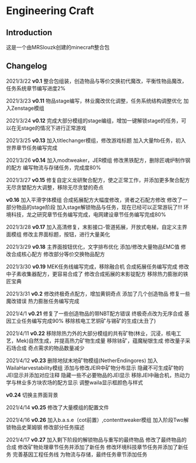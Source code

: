 Engineering Craft
==================

Introduction
------------
这是一个由MRSlouzk创建的minecraft整合包  

Changelog
------------
2021/3/22
**v0.1**
整合包组装，创造物品与等价交换初代魔改，平衡性物品魔改，任务系统章节编写进度2%  

2021/3/23
**v0.11**
物品stage编写，林业魔改优化调整，任务系统结构调整优化
加入Zenstage模组  

2021/3/24
**v0.12**
完成大部分模组的stage编组，增加一键解锁stage的任务，可以在无stage的情况下进行正常游戏  

2021/3/25
**v0.13**
加入titlechanger模组，修改游戏标题
加入大量ftb任务，初入世界章节任务编写完成  

2021/3/26
**v0.14**
加入modtweaker，JER模组
修改黑铁配方，删除匠魂炉制作钢的配方
编写物流与存储任务，完成度80%  

2021/3/27
**v0.15**
修复自定义龙研聚合配方，使之正常工作，并添加更多聚合配方
无尽贪婪配方大调整，移除无尽贪婪的奇点

**v0.16**
加入平滑字体模组
合成拓展配方大幅度修改，贤者之石配方修改
修改了一部分物品的stage阶段
加入stage解锁物品与任务，现在已经可以正常游玩了!!!
环境科技，龙之研究章节任务编写完成，电网建设章节任务编写完成80%

2021/3/28
**v0.17**
加入高清修复，末影接口-管道拓展，开放式电梯，自定义主界面模组
修改主界面标题，按钮，进行大量美化

2021/3/29
**v0.18**
主界面按钮优化，文字排布优化
添加/修改大量物品EMC值
修改合成核心配方
修改部分等价交换物品配方

2021/3/30
**v0.19**
MEK任务线编写完成，移除融合机
合成拓展任务编写完成
修改中子素收集器配方，更容易合成了
修改合成拓展的末影锭配方
移除热力膨胀的铁匠宝典

2021/3/31
**v0.2**
修改终极奇点配方，增加黄铜奇点
添加了几个创造物品
修复一些魔改错误
热力膨胀任务编写完成

2021/4/1
**v0.21**
修复了一些创造物品的带NBT配方错误
终极奇点改为无序合成
基因工业任务编写完成90%
移除核电工艺铜矿与锡矿的生成(太丑了)

2021/4/11
**v0.22**
移除除热力外的大部分模组的共有矿物(林业，沉浸，核电工艺，Mek)自然生成，并提高热力矿物生成量
移除铱矿，蕴魔秘银生成
修改量子采石场合成
奇点需求的物品数量减少

2021/4/12
**v0.23**
删除地狱末地矿物模组(NetherEndingores)
加入WailaHarvestability模组
添加与修改JEIR中矿物分布显示
隐藏不可生成矿物的JEI显示并添加对应注释
隐藏一些不必要物品的JEI显示
移除JEI中融合机，热动力学与林业多方块农场的配方显示
调整waila显示框颜色与样式

**v0.24**
切换主界面背景

2021/4/14
**v0.25**
修改了大量模组的配置文件

2021/4/16
**v0.26**
加入b.a.s.e（cot前置）,contenttweaker模组
加入阶段Two解锁物品史莱姆钢
修改部分任务描述

2021/4/17
**v0.27**
加入剩下阶段的解锁物品与重写的最终物品
修改了最终物品的合成
修改矿物处理章节任务并添加了新任务
修改环境科技章节任务并添加了新任务
完善基因工程任务线
为物流与存储，最终任务章节添加任务
